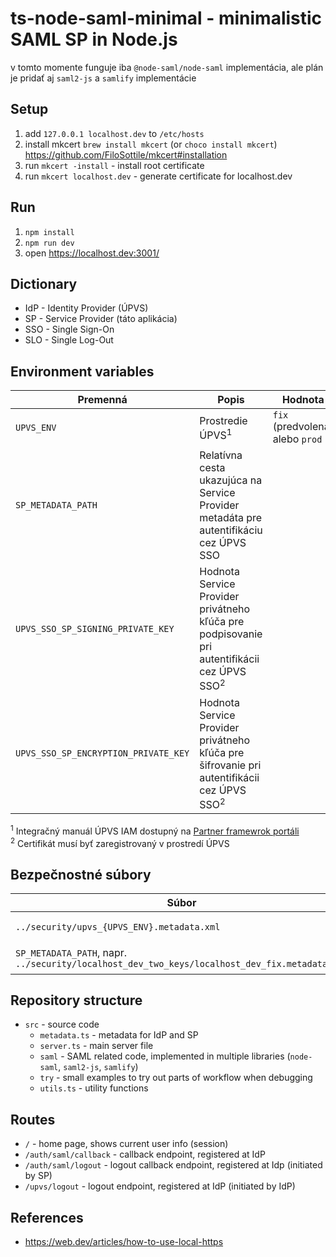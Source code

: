 # ts-node-saml-minimal - minimalistic SAML SP in Node.js

v tomto momente funguje iba `@node-saml/node-saml` implementácia, ale plán je pridať aj `saml2-js` a `samlify` implementácie

## Setup

1. add `127.0.0.1 localhost.dev` to `/etc/hosts`
2. install mkcert `brew install mkcert` (or `choco install mkcert`) https://github.com/FiloSottile/mkcert#installation
3. run `mkcert -install` - install root certificate
4. run `mkcert localhost.dev` - generate certificate for localhost.dev

## Run

1. `npm install`
2. `npm run dev`
3. open https://localhost.dev:3001/

## Dictionary

- IdP - Identity Provider (ÚPVS)
- SP - Service Provider (táto aplikácia)
- SSO - Single Sign-On
- SLO - Single Log-Out

## Environment variables

| Premenná                             | Popis                                                                                                  | Hodnota                         |
| ------------------------------------ | ------------------------------------------------------------------------------------------------------ | ------------------------------- |
| `UPVS_ENV`                           | Prostredie ÚPVS<sup>1</sup>                                                                            | `fix` (predvolená) alebo `prod` |
| `SP_METADATA_PATH`                   | Relatívna cesta ukazujúca na Service Provider metadáta pre autentifikáciu cez ÚPVS SSO                 |
| `UPVS_SSO_SP_SIGNING_PRIVATE_KEY`    | Hodnota Service Provider privátneho kľúča pre podpisovanie pri autentifikácii cez ÚPVS SSO<sup>2</sup> |
| `UPVS_SSO_SP_ENCRYPTION_PRIVATE_KEY` | Hodnota Service Provider privátneho kľúča pre šifrovanie pri autentifikácii cez ÚPVS SSO<sup>2</sup>   |

<sup>1</sup> Integračný manuál ÚPVS IAM dostupný na [Partner framewrok portáli](https://kp.gov.sk/pf)  
<sup>2</sup> Certifikát musí byť zaregistrovaný v prostredí ÚPVS

## Bezpečnostné súbory

| Súbor                                                                                         | Popis                    |
| --------------------------------------------------------------------------------------------- | ------------------------ |
| `../security/upvs_{UPVS_ENV}.metadata.xml`                                                    | Metadáta IdP<sup>1</sup> |
| `SP_METADATA_PATH`, napr. `../security/localhost_dev_two_keys/localhost_dev_fix.metadata.xml` | Metadáta SP<sup>1</sup>  |

## Repository structure

- `src` - source code
  - `metadata.ts` - metadata for IdP and SP
  - `server.ts` - main server file
  - `saml` - SAML related code, implemented in multiple libraries (`node-saml`, `saml2-js`, `samlify`)
  - `try` - small examples to try out parts of workflow when debugging
  - `utils.ts` - utility functions

## Routes

- `/` - home page, shows current user info (session)
- `/auth/saml/callback` - callback endpoint, registered at IdP
- `/auth/saml/logout` - logout callback endpoint, registered at Idp (initiated by SP)
- `/upvs/logout` - logout endpoint, registered at IdP (initiated by IdP)

## References

- https://web.dev/articles/how-to-use-local-https
